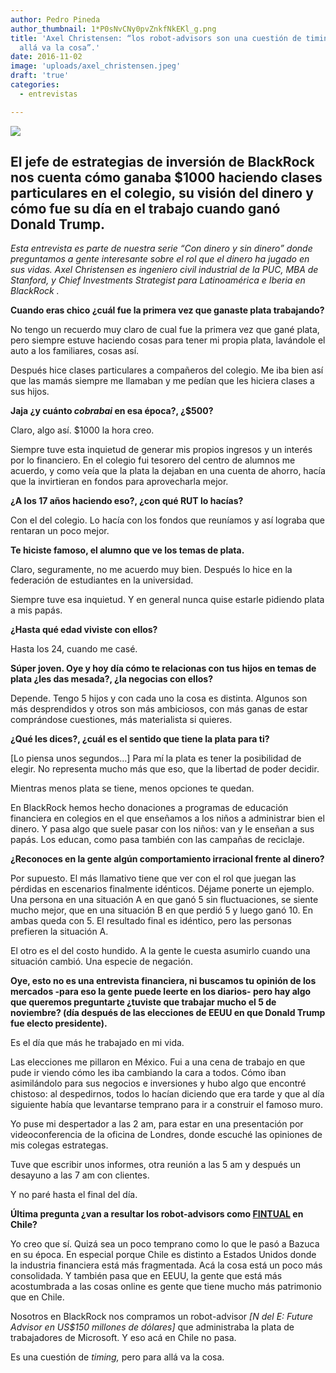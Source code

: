 ```yaml
---
author: Pedro Pineda
author_thumbnail: 1*P0sNvCNy0pvZnkfNkEKl_g.png
title: 'Axel Christensen: “los robot-advisors son una cuestión de timing, pero para
  allá va la cosa”.'
date: 2016-11-02
image: 'uploads/axel_christensen.jpeg'
draft: 'true'
categories:
  - entrevistas

---
```


![](/uploads/axel_christensen.jpeg)

## El jefe de estrategias de inversión de BlackRock nos cuenta cómo ganaba $1000 haciendo clases particulares en el colegio, su visión del dinero y cómo fue su día en el trabajo cuando ganó Donald Trump.

*Esta entrevista es parte de nuestra serie “Con dinero y sin dinero” donde preguntamos a gente interesante sobre el rol que el dinero ha jugado en sus vidas. Axel Christensen es ingeniero civil industrial de la PUC, MBA de Stanford, y Chief Investments Strategist para Latinoamérica e Iberia en BlackRock .*

**Cuando eras chico ¿cuál fue la primera vez que ganaste plata trabajando?**

No tengo un recuerdo muy claro de cual fue la primera vez que gané plata, pero siempre estuve haciendo cosas para tener mi propia plata, lavándole el auto a los familiares, cosas así.

Después hice clases particulares a compañeros del colegio. Me iba bien así que las mamás siempre me llamaban y me pedían que les hiciera clases a sus hijos.

**Jaja ¿y cuánto *cobrabai* en esa época?, ¿$500?**

Claro, algo así. $1000 la hora creo.

Siempre tuve esta inquietud de generar mis propios ingresos y un interés por lo financiero. En el colegio fui tesorero del centro de alumnos me acuerdo, y como veía que la plata la dejaban en una cuenta de ahorro, hacía que la invirtieran en fondos para aprovecharla mejor.

**¿A los 17 años haciendo eso?, ¿con qué RUT lo hacías?**

Con el del colegio. Lo hacía con los fondos que reuníamos y así lograba que rentaran un poco mejor.

**Te hiciste famoso, el alumno que ve los temas de plata.**

Claro, seguramente, no me acuerdo muy bien. Después lo hice en la federación de estudiantes en la universidad.

Siempre tuve esa inquietud. Y en general nunca quise estarle pidiendo plata a mis papás.

**¿Hasta qué edad viviste con ellos?**

Hasta los 24, cuando me casé.

**Súper joven. Oye y hoy día cómo te relacionas con tus hijos en temas de plata ¿les das mesada?, ¿la negocias con ellos?**

Depende. Tengo 5 hijos y con cada uno la cosa es distinta. Algunos son más desprendidos y otros son más ambiciosos, con más ganas de estar comprándose cuestiones, más materialista si quieres.

**¿Qué les dices?, ¿cuál es el sentido que tiene la plata para ti?**

[Lo piensa unos segundos…] Para mí la plata es tener la posibilidad de elegir. No representa mucho más que eso, que la libertad de poder decidir.

Mientras menos plata se tiene, menos opciones te quedan.

En BlackRock hemos hecho donaciones a programas de educación financiera en colegios en el que enseñamos a los niños a administrar bien el dinero. Y pasa algo que suele pasar con los niños: van y le enseñan a sus papás. Los educan, como pasa también con las campañas de reciclaje.

**¿Reconoces en la gente algún comportamiento irracional frente al dinero?**

Por supuesto. El más llamativo tiene que ver con el rol que juegan las pérdidas en escenarios finalmente idénticos. Déjame ponerte un ejemplo. Una persona en una situación A en que ganó 5 sin fluctuaciones, se siente mucho mejor, que en una situación B en que perdió 5 y luego ganó 10. En ambas queda con 5. El resultado final es idéntico, pero las personas prefieren la situación A.

El otro es el del costo hundido. A la gente le cuesta asumirlo cuando una situación cambió. Una especie de negación.

**Oye, esto no es una entrevista financiera, ni buscamos tu opinión de los mercados -para eso la gente puede leerte en los diarios- pero hay algo que queremos preguntarte ¿tuviste que trabajar mucho el 5 de noviembre? (día después de las elecciones de EEUU en que Donald Trump fue electo presidente).**

Es el día que más he trabajado en mi vida.

Las elecciones me pillaron en México. Fui a una cena de trabajo en que pude ir viendo cómo les iba cambiando la cara a todos. Cómo iban asimilándolo para sus negocios e inversiones y hubo algo que encontré chistoso: al despedirnos, todos lo hacían diciendo que era tarde y que al día siguiente había que levantarse temprano para ir a construir el famoso muro.

Yo puse mi despertador a las 2 am, para estar en una presentación por videoconferencia de la oficina de Londres, donde escuché las opiniones de mis colegas estrategas.

Tuve que escribir unos informes, otra reunión a las 5 am y después un desayuno a las 7 am con clientes.

Y no paré hasta el final del día.

**Última pregunta ¿van a resultar los robot-advisors como [FINTUAL](https://fintual.cl/) en Chile?**

Yo creo que sí. Quizá sea un poco temprano como lo que le pasó a Bazuca en su época. En especial porque Chile es distinto a Estados Unidos donde la industria financiera está más fragmentada. Acá la cosa está un poco más consolidada. Y también pasa que en EEUU, la gente que está más acostumbrada a las cosas online es gente que tiene mucho más patrimonio que en Chile.

Nosotros en BlackRock nos compramos un robot-advisor *[N del E: Future Advisor en US$150 millones de dólares]* que administraba la plata de trabajadores de Microsoft. Y eso acá en Chile no pasa.

Es una cuestión de *timing,* pero para allá va la cosa.

